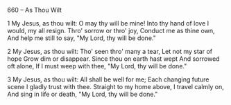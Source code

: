 660 – As Thou Wilt


1
My Jesus, as thou wilt:
O may thy will be mine!
Into thy hand of love 
I would, my all resign.
Thro' sorrow or thro' joy,
Conduct me as thine own,
And help me still to say,
"My Lord, thy will be done."

2
My Jesus, as thou wilt:
Tho' seen thro' many a tear,
Let not my star of hope
Grow dim or disappear.
Since thou on earth hast wept
And sorrowed oft alone,
If I must weep with thee,
"My Lord, thy will be done."

3
My Jesus, as thou wilt:
All shall be well for me;
Each changing future scene
I gladly trust with thee.
Straight to my home above,
I travel calmly on,
And sing in life or death,
"My Lord, thy will be done."

